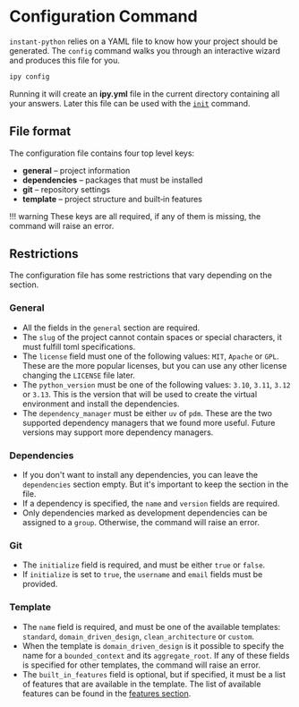 # Configuration Command

`instant-python` relies on a YAML file to know how your project should be generated. The `config` command walks 
you through an interactive wizard and produces this file for you.

```bash
ipy config
```

Running it will create an **ipy.yml** file in the current directory containing all your answers. 
Later this file can be used with the [`init`](init.md) command.

## File format

The configuration file contains four top level keys:

- **general** – project information
- **dependencies** – packages that must be installed
- **git** – repository settings
- **template** – project structure and built‑in features

!!! warning
    These keys are all required, if any of them is missing, the command will raise an error.

## Restrictions

The configuration file has some restrictions that vary depending on the section.

### General

- All the fields in the `general` section are required.
- The `slug` of the project cannot contain spaces or special characters, it must fulfill toml specifications.
- The `license` field must one of the following values: `MIT`, `Apache` or `GPL`. These are the more popular licenses, but you can use any
other license changing the `LICENSE` file later.
- The `python_version` must be one of the following values: `3.10`, `3.11`, `3.12` or `3.13`. 
  This is the version that will be used to create the virtual environment and install the dependencies.
- The `dependency_manager` must be either `uv` of `pdm`. These are the two supported dependency managers that we
found more useful. Future versions may support more dependency managers.

### Dependencies

- If you don't want to install any dependencies, you can leave the `dependencies` section empty. But it's important
to keep the section in the file.
- If a dependency is specified, the `name` and `version` fields are required.
- Only dependencies marked as development dependencies can be assigned to a `group`. Otherwise,
the command will raise an error.

### Git

- The `initialize` field is required, and must be either `true` or `false`.
- If `initialize` is set to `true`, the `username` and `email` fields must be provided.

### Template

- The `name` field is required, and must be one of the available templates: `standard`, `domain_driven_design`, `clean_architecture` or `custom`.
- When the template is `domain_driven_design` is it possible to specify the name for a `bounded_context` and its `aggregate_root`. If any
of these fields is specified for other templates, the command will raise an error.
- The `built_in_features` field is optional, but if specified, it must be a list of features that are available in the template.
The list of available features can be found in the [features section](./init.md#available-features).